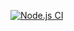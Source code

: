 [![Node.js CI](https://github.com/Wiseman930/bootcamp-terminal-tests-ES6/actions/workflows/node.js.yml/badge.svg?branch=gh-pages)](https://github.com/Wiseman930/bootcamp-terminal-tests-ES6/actions/workflows/node.js.yml)
